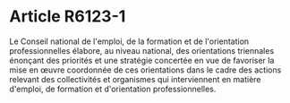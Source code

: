 # Article R6123-1

Le Conseil national de l'emploi, de la formation et de l'orientation professionnelles élabore, au niveau national, des orientations triennales énonçant des priorités et une stratégie concertée en vue de favoriser la mise en œuvre coordonnée de ces orientations dans le cadre des actions relevant des collectivités et organismes qui interviennent en matière d'emploi, de formation et d'orientation professionnelles.